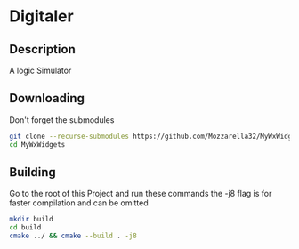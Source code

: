 # Digitaler
## Description
A logic Simulator

## Downloading 
Don't forget the submodules
```bash
git clone --recurse-submodules https://github.com/Mozzarella32/MyWxWidgets.git
cd MyWxWidgets
```

## Building
Go to the root of this Project and run these commands the -j8 flag is for faster compilation and can be omitted
```bash
mkdir build
cd build
cmake ../ && cmake --build . -j8
```
